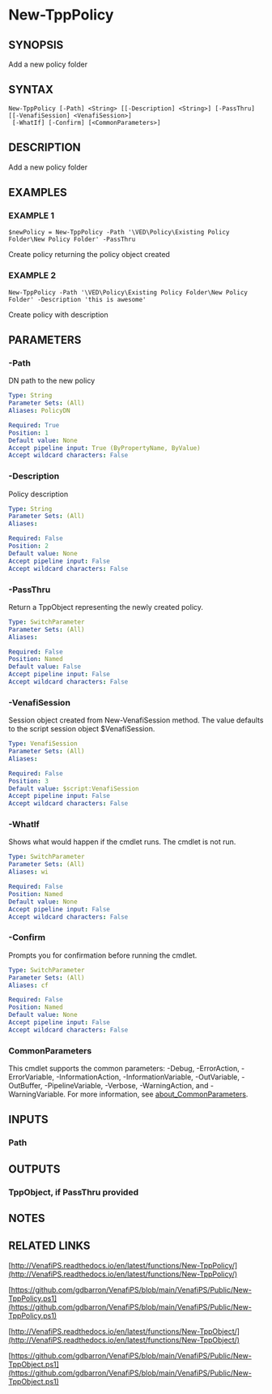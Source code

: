 # New-TppPolicy

## SYNOPSIS
Add a new policy folder

## SYNTAX

```
New-TppPolicy [-Path] <String> [[-Description] <String>] [-PassThru] [[-VenafiSession] <VenafiSession>]
 [-WhatIf] [-Confirm] [<CommonParameters>]
```

## DESCRIPTION
Add a new policy folder

## EXAMPLES

### EXAMPLE 1
```
$newPolicy = New-TppPolicy -Path '\VED\Policy\Existing Policy Folder\New Policy Folder' -PassThru
```

Create policy returning the policy object created

### EXAMPLE 2
```
New-TppPolicy -Path '\VED\Policy\Existing Policy Folder\New Policy Folder' -Description 'this is awesome'
```

Create policy with description

## PARAMETERS

### -Path
DN path to the new policy

```yaml
Type: String
Parameter Sets: (All)
Aliases: PolicyDN

Required: True
Position: 1
Default value: None
Accept pipeline input: True (ByPropertyName, ByValue)
Accept wildcard characters: False
```

### -Description
Policy description

```yaml
Type: String
Parameter Sets: (All)
Aliases:

Required: False
Position: 2
Default value: None
Accept pipeline input: False
Accept wildcard characters: False
```

### -PassThru
Return a TppObject representing the newly created policy.

```yaml
Type: SwitchParameter
Parameter Sets: (All)
Aliases:

Required: False
Position: Named
Default value: False
Accept pipeline input: False
Accept wildcard characters: False
```

### -VenafiSession
Session object created from New-VenafiSession method. 
The value defaults to the script session object $VenafiSession.

```yaml
Type: VenafiSession
Parameter Sets: (All)
Aliases:

Required: False
Position: 3
Default value: $script:VenafiSession
Accept pipeline input: False
Accept wildcard characters: False
```

### -WhatIf
Shows what would happen if the cmdlet runs.
The cmdlet is not run.

```yaml
Type: SwitchParameter
Parameter Sets: (All)
Aliases: wi

Required: False
Position: Named
Default value: None
Accept pipeline input: False
Accept wildcard characters: False
```

### -Confirm
Prompts you for confirmation before running the cmdlet.

```yaml
Type: SwitchParameter
Parameter Sets: (All)
Aliases: cf

Required: False
Position: Named
Default value: None
Accept pipeline input: False
Accept wildcard characters: False
```

### CommonParameters
This cmdlet supports the common parameters: -Debug, -ErrorAction, -ErrorVariable, -InformationAction, -InformationVariable, -OutVariable, -OutBuffer, -PipelineVariable, -Verbose, -WarningAction, and -WarningVariable. For more information, see [about_CommonParameters](http://go.microsoft.com/fwlink/?LinkID=113216).

## INPUTS

### Path
## OUTPUTS

### TppObject, if PassThru provided
## NOTES

## RELATED LINKS

[http://VenafiPS.readthedocs.io/en/latest/functions/New-TppPolicy/](http://VenafiPS.readthedocs.io/en/latest/functions/New-TppPolicy/)

[https://github.com/gdbarron/VenafiPS/blob/main/VenafiPS/Public/New-TppPolicy.ps1](https://github.com/gdbarron/VenafiPS/blob/main/VenafiPS/Public/New-TppPolicy.ps1)

[http://VenafiPS.readthedocs.io/en/latest/functions/New-TppObject/](http://VenafiPS.readthedocs.io/en/latest/functions/New-TppObject/)

[https://github.com/gdbarron/VenafiPS/blob/main/VenafiPS/Public/New-TppObject.ps1](https://github.com/gdbarron/VenafiPS/blob/main/VenafiPS/Public/New-TppObject.ps1)

